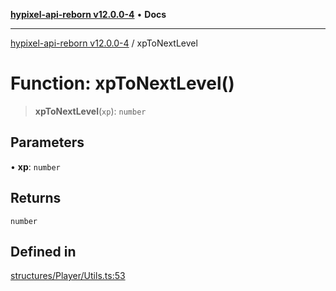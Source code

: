 [**hypixel-api-reborn v12.0.0-4**](../README.md) • **Docs**

***

[hypixel-api-reborn v12.0.0-4](../globals.md) / xpToNextLevel

# Function: xpToNextLevel()

> **xpToNextLevel**(`xp`): `number`

## Parameters

• **xp**: `number`

## Returns

`number`

## Defined in

[structures/Player/Utils.ts:53](https://github.com/Kathund/REBORN-docs-TEST/blob/1c14a4fa83649d1c26475bdd62d394bf5095b016/src/structures/Player/Utils.ts#L53)

